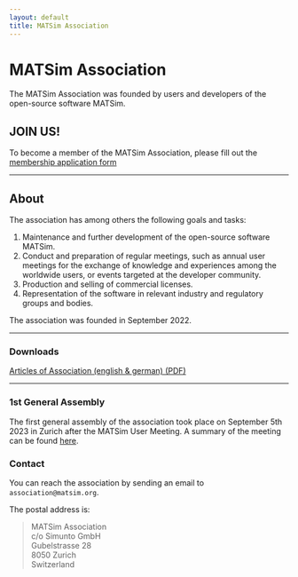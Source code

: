 ```yaml
---
layout: default
title: MATSim Association
---
```


# MATSim Association
The MATSim Association was founded by users and developers of the open-source software MATSim.

## JOIN US!
To become a member of the MATSim Association, please fill out the [membership application form](https://matsim.payrexx.com) 

---------------------------------------------

## About

The association has among others the following goals and tasks:

1. Maintenance and further development of the open-source software MATSim.
2. Conduct and preparation of regular meetings, such as annual user meetings for the exchange of knowledge and experiences among the worldwide users, or events targeted at the developer community.
3. Production and selling of commercial licenses.
4. Representation of the software in relevant industry and regulatory groups and bodies.

The association was founded in September 2022.

---------------------------------------------

### Downloads

<a href="/association/docs/2022_Statuten_bilingual.pdf"><i class="fa fa-file-pdf-o"></i> Articles of Association (english & german) (PDF)</a>

---------------------------------------------

### 1st General Assembly

The first general assembly of the association took place on September 5th 2023 in Zurich after the MATSim User Meeting.
A summary of the meeting can be found [here](/association/230905).



### Contact

You can reach the association by sending an email to `association@matsim.org`.

The postal address is:

> MATSim Association  
c/o Simunto GmbH  
Gubelstrasse 28  
8050 Zurich  
Switzerland

